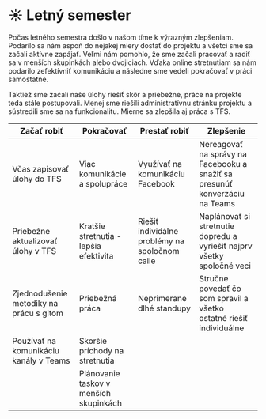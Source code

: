 # ☀️ Letný semester

Počas letného semestra došlo v našom tíme k výrazným zlepšeniam. Podarilo sa nám aspoň do nejakej miery dostať do projektu a všetci sme sa začali
aktívne zapájať. Veľmi nám pomohlo, že sme začali pracovať a radiť sa v menších skupinkách alebo dvojiciach. Vďaka online stretnutiam sa nám
podarilo zefektívniť komunikáciu a následne sme vedeli pokračovať v práci samostatne.

Taktiež sme začali naše úlohy riešiť skôr a priebežne, práce na projekte teda stále postupovali. Menej sme riešili administratívnu stránku projektu
a sústredili sme sa na funkcionalitu. Mierne sa zlepšila aj práca s TFS.

| **Začať robiť** | **Pokračovať** | **Prestať robiť** | **Zlepšenie** |
|-----------------|----------------|-------------------|---------------|
| Včas zapisovať úlohy do TFS | Viac komunikácie a spolupráce	| Využívať na komunikáciu Facebook | Nereagovať na správy na Facebooku a snažiť sa presunúť konverzáciu na Teams |
| Priebežne aktualizovať úlohy v TFS | Kratšie stretnutia - lepšia efektivita | Riešiť individálne problémy na spoločnom calle | Naplánovať si stretnutie dopredu a vyriešiť najprv všetky spoločné veci |
| Zjednodušenie metodiky na prácu s gitom	| Priebežná práca	| Neprimerane dlhé standupy	| Stručne povedať čo som spravil a všetko ostatné riešiť individuálne |
| Používať na komunikáciu kanály v Teams	| Skoršie príchody na stretnutia | | |
| | Plánovanie taskov v menších skupinkách | | |
